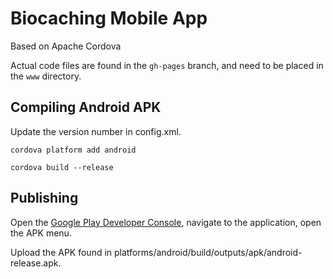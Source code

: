 # Biocaching Mobile App

Based on Apache Cordova

Actual code files are found in the `gh-pages` branch, and need to be placed in the `www` directory.

## Compiling Android APK

Update the version number in config.xml.

```
cordova platform add android

cordova build --release
```

## Publishing

Open the [Google Play Developer Console](https://play.google.com/apps/publish/), navigate to the application, open the APK menu.

Upload the APK found in platforms/android/build/outputs/apk/android-release.apk.
